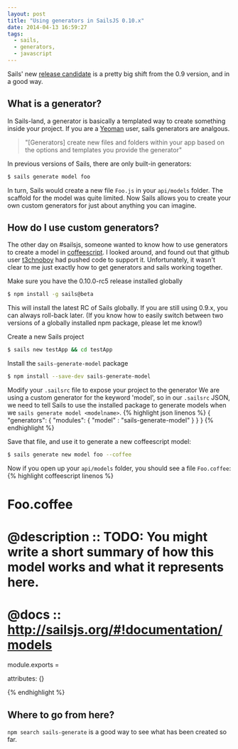 ```yaml
---
layout: post
title: "Using generators in SailsJS 0.10.x"
date: 2014-04-13 16:59:27
tags: 
  - sails, 
  - generators,
  - javascript
---
```


Sails' new [release candidate](https://github.com/balderdashy/sails/tree/v0.10.0-rc5) is a pretty big shift from the 0.9 version, and in a good way.

## What is a generator?
In Sails-land, a generator is basically a templated way to create something inside your project. If you are a [Yeoman](http://yeoman.io) user, sails generators are analgous.
> "[Generators] create new files and folders within your app based on the options and templates you provide the generator"

In previous versions of Sails, there are only built-in generators:
```bash
$ sails generate model foo
```
In turn, Sails would create a new file `Foo.js` in your `api/models` folder. The scaffold for the model was quite limited. Now Sails allows you to create your own custom generators for just about anything you can imagine.

## How do I use custom generators?
The other day on #sailsjs, someone wanted to know how to use generators to create a model in [coffeescript](http://coffeescript.org/). I looked around, and found out that github user [t3chnoboy](https://github.com/t3chnoboy) had pushed code to support it. Unfortunately, it wasn't clear to me just exactly how to get generators and sails working together.

Make sure you have the 0.10.0-rc5 release installed globally
```bash
$ npm install -g sails@beta
```
This will install the latest RC of Sails globally. If you are still using 0.9.x, you can always roll-back later. (If you know how to easily switch between two versions of a globally installed npm package, please let me know!)

Create a new Sails project 
```bash
$ sails new testApp && cd testApp
```

Install the `sails-generate-model` package
```bash
$ npm install --save-dev sails-generate-model
```

Modify your `.sailsrc` file to expose your project to the generator
We are using a custom generator for the keyword 'model', so in our `.sailsrc` JSON, we need to tell Sails to use the installed package to generate models when we `sails generate model <modelname>`.
{% highlight json linenos %}
{
  "generators": {
    "modules": {
    	"model" : "sails-generate-model"
    }
  }
}
{% endhighlight %}

Save that file, and use it to generate a new coffeescript model:
```bash
$ sails generate new model foo --coffee
```
Now if you open up your `api/models` folder, you should see a file `Foo.coffee`:
{% highlight coffeescript linenos %}
 # Foo.coffee
 #
 # @description :: TODO: You might write a short summary of how this model works and what it represents here.
 # @docs        :: http://sailsjs.org/#!documentation/models

module.exports =

  attributes: {}

{% endhighlight %}

## Where to go from here?
`npm search sails-generate` is a good way to see what has been created so far. 

